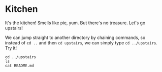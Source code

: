 # Kitchen

It's the kitchen! Smells like pie, yum. But there's no treasure. Let's go upstairs!

We can jump straight to another directory by chaining commands, so instead of ``cd ..`` and then ``cd upstairs``, we can simply type ``cd ../upstairs``. Try it!

```
cd ../upstairs
ls
cat README.md
```
